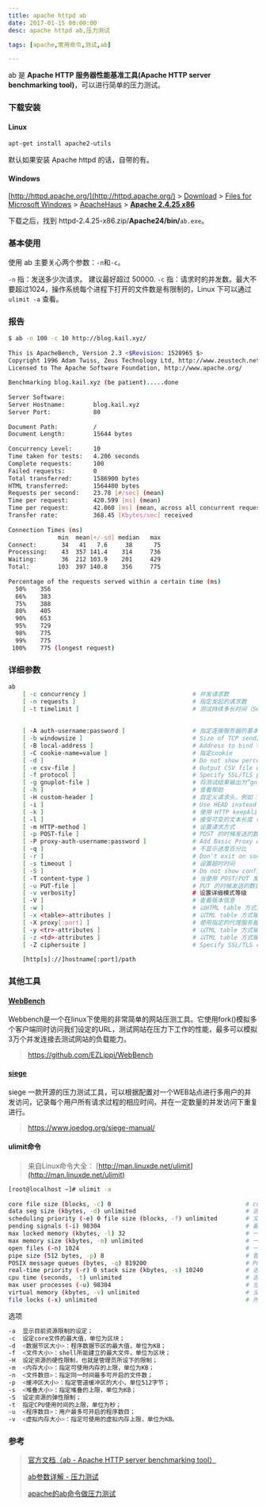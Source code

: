 ```yaml
---
title: apache httpd ab
date: 2017-01-15 00:00:00
desc: apache httpd ab,压力测试

tags: [apache,常用命令,测试,ab]

---
```


ab 是 **Apache HTTP 服务器性能基准工具(Apache HTTP server benchmarking tool)**，可以进行简单的压力测试。 

<!--more-->

### 下载安装

#### Linux

``` bash
apt-get install apache2-utils 
```
默认如果安装 Apache httpd 的话，自带的有。

#### Windows

[http://httpd.apache.org/](http://httpd.apache.org/) > [Download](http://httpd.apache.org/download.cgi) > [Files for Microsoft Windows](http://httpd.apache.org/docs/current/platform/windows.html#down) > [ApacheHaus](http://www.apachehaus.com/cgi-bin/download.plx) > [**Apache 2.4.25 x86**](http://www.apachehaus.com/downloads/httpd-2.4.25-x86.zip)

下载之后，找到 httpd-2.4.25-x86.zip/**Apache24/bin/**`ab.exe`。


### 基本使用

使用 ab 主要关心两个参数：`-n`和`-c`。

`-n` 指：发送多少次请求。 建议最好超过 50000.
`-c` 指：请求时的并发数。最大不要超过1024，操作系统每个进程下打开的文件数是有限制的，Linux 下可以通过 `ulimit -a`  查看。

### 报告

``` bash
$ ab -n 100 -c 10 http://blog.kail.xyz/  
  
This is ApacheBench, Version 2.3 <$Revision: 1528965 $>
Copyright 1996 Adam Twiss, Zeus Technology Ltd, http://www.zeustech.net/
Licensed to The Apache Software Foundation, http://www.apache.org/
  
Benchmarking blog.kail.xyz (be patient).....done  
  
Server Software:
Server Hostname:        blog.kail.xyz
Server Port:            80
  
Document Path:          /
Document Length:        15644 bytes                                             # 请求返回的正文长度，不包括相应头  
  
Concurrency Level:      10                                                      # 并发个数
Time taken for tests:   4.206 seconds                                           # 总请求时间 
Complete requests:      100                                                     # 总请求数
Failed requests:        0                                                       # 失败的请求数
Total transferred:      1586900 bytes                                           # 请求返回的正文长度 + 响应头
HTML transferred:       1564400 bytes
Requests per second:    23.78 [#/sec] (mean)                                    #! 平均每秒的请求数 = 吞吐率
Time per request:       420.599 [ms] (mean)                                     # 用户平均请求等待时间 
Time per request:       42.060 [ms] (mean, across all concurrent requests)      # 用户平均请求等待时间/并发数 = 1/吞吐率
Transfer rate:          368.45 [Kbytes/sec] received                            # 传输速率  
  
Connection Times (ms)
              min  mean[+/-sd] median   max 
Connect:       34   41   7.6     38      75
Processing:    43  357 141.4    314     736
Waiting:       36  212 103.9    201     429
Total:        103  397 140.8    356     775
  
Percentage of the requests served within a certain time (ms)                    # 直译：在一定时间内送达请求的百分比     
  50%    356
  66%    383
  75%    388
  80%    405
  90%    653
  95%    729
  98%    775
  99%    775
 100%    775 (longest request)
```

### 详细参数

``` bash
ab 
    [ -c concurrency ]                              # 并发请求数
    [ -n requests ]                                 # 指定发起的请求数
    [ -t timelimit ]                                # 测试持续多长时间（Seconds to max. to spend on benchmarking，This implies -n 50000）  
  
  
    [ -A auth-username:password ]                   # 指定连接服务器的基本的认证凭据
    [ -b windowsize ]                               # Size of TCP send/receive buffer, in bytes
    [ -B local-address ]                            # Address to bind to when making outgoing connections
    [ -C cookie-name=value ]                        # 指定cookie
    [ -d ]                                          # Do not show percentiles served table.
    [ -e csv-file ]                                 # Output CSV file with percentages served
    [ -f protocol ]                                 # Specify SSL/TLS protocol (SSL3, TLS1, TLS1.1, TLS1.2 or ALL)
    [ -g gnuplot-file ]                             # 将测试结果输出为“gnuolot”文件，其数据可以产生一个统计图 > http://gnuplot.info/
    [ -h ]                                          # 查看帮助
    [ -H custom-header ]                            # 自定义请求头，例如：'Accept-Encoding: gzip'
    [ -i ]                                          # Use HEAD instead of GET
    [ -k ]                                          # 使用 HTTP keepAlive 特性
    [ -l ]                                          # 接受可变的文本长度 (use this for dynamic pages)
    [ -m HTTP-method ]                              # 设置请求方式
    [ -p POST-file ]                                # POST 的时候发送的数据，可配合 -T 使用
    [ -P proxy-auth-username:password ]             # Add Basic Proxy Authentication, the attributes are a colon separated username and password.
    [ -q ]                                          # 不显示进度百分比
    [ -r ]                                          # Don't exit on socket receive errors
    [ -s timeout ]                                  # 设置超时时间
    [ -S ]                                          # Do not show confidence estimators and warnings.
    [ -T content-type ]                             # 当使用 POST/PUT 发送数据的时候，可设置Content-type 头, 例如：'application/x-www-form-urlencoded'，默认是：'text/plain'
    [ -u PUT-file ]                                 # PUT 的时候发送的数据，可配合 -T 使用
    [ -v verbosity]                                 # 设置详细模式等级
    [ -V ]                                          # 查看版本信息
    [ -w ]                                          # 以HTML table 方式打印结果
    [ -x <table>-attributes ]                       # 以TML table 方式输出时，设置 table 的属性
    [ -X proxy[:port] ]                             # 使用指定的代理服务器发送请求
    [ -y <tr>-attributes ]                          # 以TML table 方式输出时，设置 tr 的属性
    [ -z <td>-attributes ]                          # 以TML table 方式输出时，设置 td 的属性
    [ -Z ciphersuite ]                              # Specify SSL/TLS cipher suite (See openssl ciphers)
    
    [http[s]://]hostname[:port]/path
```

### 其他工具

#### [WebBench](https://github.com/EZLippi/WebBench)

Webbench是一个在linux下使用的非常简单的网站压测工具。它使用fork()模拟多个客户端同时访问我们设定的URL，测试网站在压力下工作的性能，最多可以模拟3万个并发连接去测试网站的负载能力。

> https://github.com/EZLippi/WebBench

#### [siege](https://www.joedog.org/siege-manual/)

siege 一款开源的压力测试工具，可以根据配置对一个WEB站点进行多用户的并发访问，记录每个用户所有请求过程的相应时间，并在一定数量的并发访问下重复进行。

> https://www.joedog.org/siege-manual/

#### ulimit命令
> 来自Linux命令大全： [http://man.linuxde.net/ulimit](http://man.linuxde.net/ulimit)
    

``` bash
[root@localhost ~]# ulimit -a  
  
core file size (blocks, -c) 0                                      # core文件的最大值为100 blocks。 
data seg size (kbytes, -d) unlimited                               # 进程的数据段可以任意大。 
scheduling priority (-e) 0 file size (blocks, -f) unlimited        # 文件可以任意大。 
pending signals (-i) 98304                                         # 最多有98304个待处理的信号。 
max locked memory (kbytes, -l) 32                                  # 一个任务锁住的物理内存的最大值为32KB。 
max memory size (kbytes, -m) unlimited                             # 一个任务的常驻物理内存的最大值。 
open files (-n) 1024                                               # 一个任务最多可以同时打开1024的文件。 
pipe size (512 bytes, -p) 8                                        # 管道的最大空间为4096字节。 
POSIX message queues (bytes, -q) 819200                            # POSIX的消息队列的最大值为819200字节。 
real-time priority (-r) 0 stack size (kbytes, -s) 10240            # 进程的栈的最大值为10240字节。 
cpu time (seconds, -t) unlimited                                   # 进程使用的CPU时间。 
max user processes (-u) 98304                                      # 当前用户同时打开的进程（包括线程）的最大个数为98304。 
virtual memory (kbytes, -v) unlimited                              # 没有限制进程的最大地址空间。 
file locks (-x) unlimited                                          # 所能锁住的文件的最大个数没有限制。
```

选项

``` bash  
-a  显示目前资源限制的设定； 
-c  设定core文件的最大值，单位为区块； 
-d  <数据节区大小>：程序数据节区的最大值，单位为KB； 
-f  <文件大小>：shell所能建立的最大文件，单位为区块； 
-H  设定资源的硬性限制，也就是管理员所设下的限制； 
-m  <内存大小>：指定可使用内存的上限，单位为KB； 
-n  <文件数目>：指定同一时间最多可开启的文件数； 
-p  <缓冲区大小>：指定管道缓冲区的大小，单位512字节； 
-s  <堆叠大小>：指定堆叠的上限，单位为KB； 
-S  设定资源的弹性限制； 
-t  指定CPU使用时间的上限，单位为秒； 
-u  <程序数目>：用户最多可开启的程序数目； 
-v  <虚拟内存大小>：指定可使用的虚拟内存上限，单位为KB。

```
> 

### 参考
> [官方文档（ab - Apache HTTP server benchmarking tool）](http://httpd.apache.org/docs/2.4/programs/ab.html)
>
> [ab参数详解 - 压力测试](http://www.linuxeye.com/Linux/488.html)
>
> [apache的ab命令做压力测试](http://johnnyhg.iteye.com/blog/523818)

